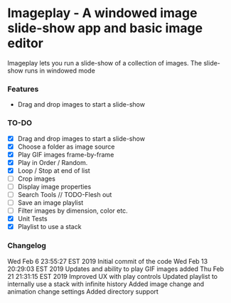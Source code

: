 # Imageplay - A windowed image slide-show app and basic image editor
Imageplay lets you run a slide-show of a collection of images. The slide-show runs in windowed mode

### Features
* Drag and drop images to start a slide-show

### TO-DO
- [x] Drag and drop images to start a slide-show
- [x] Choose a folder as image source
- [x] Play GIF images frame-by-frame
- [x] Play in Order / Random. 
- [x] Loop / Stop at end of list
- [ ] Crop images
- [ ] Display image properties
- [ ] Search Tools // TODO-Flesh out
- [ ] Save an image playlist
- [ ] Filter images by dimension, color etc.
- [x] Unit Tests
- [x] Playlist to use a stack

### Changelog
Wed Feb  6 23:55:27 EST 2019 Initial commit of the code
Wed Feb 13 20:29:03 EST 2019 Updates and ability to play GIF images added
Thu Feb 21 21:31:15 EST 2019
Improved UX with play controls
Updated playlist to internally use a stack with infinite history
Added image change and animation change settings
Added directory support